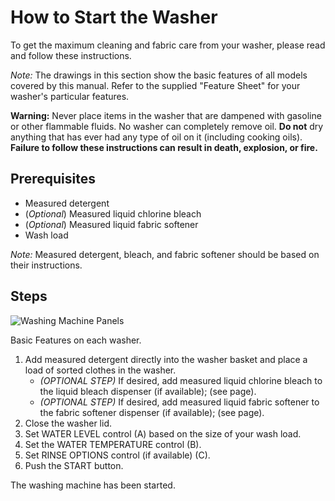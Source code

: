 # How to Start the Washer

To get the maximum cleaning and fabric care from your washer, please read and follow these instructions.

*Note:* The drawings in this section show the basic features of all models covered by this manual. Refer to the supplied "Feature Sheet" for your washer's particular features.

**Warning:** Never place items in the washer that are dampened with gasoline or other flammable fluids. No washer can completely remove oil. **Do not** dry anything that has ever had any type of oil on it (including cooking oils). **Failure to follow these instructions can result in death, explosion, or fire.**

## Prerequisites

- Measured detergent
- (*Optional*) Measured liquid chlorine bleach
- (*Optional*) Measured liquid fabric softener
- Wash load

*Note:* Measured detergent, bleach, and fabric softener should be based on their instructions.

## Steps

![Washing Machine Panels](washing-machine-dashboard.png)

Basic Features on each washer.

1. Add measured detergent directly into the washer basket and place a load of sorted clothes in the washer.
    - *(OPTIONAL STEP)* If desired, add measured liquid chlorine bleach to the liquid bleach dispenser (if available); (see page).
    - *(OPTIONAL STEP)* If desired, add measured liquid fabric softener to the fabric softener dispenser (if available); (see page).
2. Close the washer lid.
3. Set WATER LEVEL control (A) based on the size of your wash load.
4. Set the WATER TEMPERATURE control (B).
5. Set RINSE OPTIONS control (if available) (C).
6. Push the START button.

The washing machine has been started.